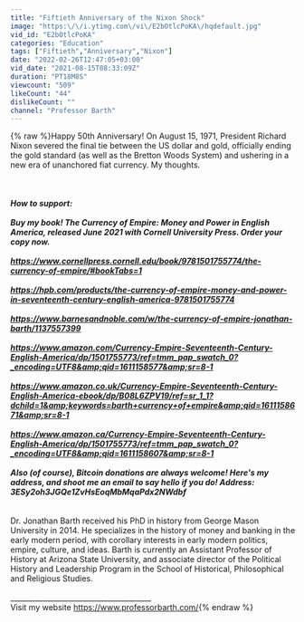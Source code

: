 ```yaml
---
title: "Fiftieth Anniversary of the Nixon Shock"
image: "https:\/\/i.ytimg.com\/vi\/E2bOtlcPoKA\/hqdefault.jpg"
vid_id: "E2bOtlcPoKA"
categories: "Education"
tags: ["Fiftieth","Anniversary","Nixon"]
date: "2022-02-26T12:47:05+03:00"
vid_date: "2021-08-15T08:33:09Z"
duration: "PT18M8S"
viewcount: "509"
likeCount: "44"
dislikeCount: ""
channel: "Professor Barth"
---
```

{% raw %}Happy 50th Anniversary! On August 15, 1971, President Richard Nixon severed the final tie between the US dollar and gold, officially ending the gold standard (as well as the Bretton Woods System) and ushering in a new era of unanchored fiat currency. My thoughts.<br /><br /><br />_______________________________________<br />How to support:<br /><br />Buy my book! The Currency of Empire: Money and Power in English America, released June 2021 with Cornell University Press. Order your copy now.<br /><br /><a rel="nofollow" target="blank" href="https://www.cornellpress.cornell.edu/book/9781501755774/the-currency-of-empire/#bookTabs=1">https://www.cornellpress.cornell.edu/book/9781501755774/the-currency-of-empire/#bookTabs=1</a><br /><br /><a rel="nofollow" target="blank" href="https://hpb.com/products/the-currency-of-empire-money-and-power-in-seventeenth-century-english-america-9781501755774">https://hpb.com/products/the-currency-of-empire-money-and-power-in-seventeenth-century-english-america-9781501755774</a><br /><br /><a rel="nofollow" target="blank" href="https://www.barnesandnoble.com/w/the-currency-of-empire-jonathan-barth/1137557399">https://www.barnesandnoble.com/w/the-currency-of-empire-jonathan-barth/1137557399</a><br /><br /><a rel="nofollow" target="blank" href="https://www.amazon.com/Currency-Empire-Seventeenth-Century-English-America/dp/1501755773/ref=tmm_pap_swatch_0?_encoding=UTF8&amp;qid=1611158577&amp;sr=8-1">https://www.amazon.com/Currency-Empire-Seventeenth-Century-English-America/dp/1501755773/ref=tmm_pap_swatch_0?_encoding=UTF8&amp;qid=1611158577&amp;sr=8-1</a><br /><br /><a rel="nofollow" target="blank" href="https://www.amazon.co.uk/Currency-Empire-Seventeenth-Century-English-America-ebook/dp/B08L6ZPV19/ref=sr_1_1?dchild=1&amp;keywords=barth+currency+of+empire&amp;qid=1611158671&amp;sr=8-1">https://www.amazon.co.uk/Currency-Empire-Seventeenth-Century-English-America-ebook/dp/B08L6ZPV19/ref=sr_1_1?dchild=1&amp;keywords=barth+currency+of+empire&amp;qid=1611158671&amp;sr=8-1</a><br /><br /><a rel="nofollow" target="blank" href="https://www.amazon.ca/Currency-Empire-Seventeenth-Century-English-America/dp/1501755773/ref=tmm_pap_swatch_0?_encoding=UTF8&amp;qid=1611158607&amp;sr=8-1">https://www.amazon.ca/Currency-Empire-Seventeenth-Century-English-America/dp/1501755773/ref=tmm_pap_swatch_0?_encoding=UTF8&amp;qid=1611158607&amp;sr=8-1</a><br /><br />Also (of course), Bitcoin donations are always welcome! Here's my address, and shoot me an email to say hello if you do! Address: 3ESy2oh3JGQe1ZvHsEoqMbMqaPdx2NWdbf<br /><br />_______________________________________<br />Dr. Jonathan Barth received his PhD in history from George Mason University in 2014. He specializes in the history of money and banking in the early modern period, with corollary interests in early modern politics, empire, culture, and ideas. Barth is currently an Assistant Professor of History at Arizona State University, and associate director of the Political History and Leadership Program in the School of Historical, Philosophical and Religious Studies.<br /><br />_______________________________________<br />Visit my website <a rel="nofollow" target="blank" href="https://www.professorbarth.com/">https://www.professorbarth.com/</a>{% endraw %}
